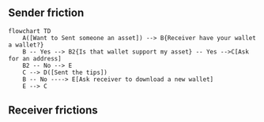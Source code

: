 ## Sender friction

```mermaid
flowchart TD
    A([Want to Sent someone an asset]) --> B{Receiver have your wallet a wallet?}
    B -- Yes --> B2{Is that wallet support my asset} -- Yes -->C[Ask for an address]
    B2 -- No --> E
    C --> D([Sent the tips])
    B -- No ----> E[Ask receiver to download a new wallet]
    E --> C
```
## Receiver frictions

